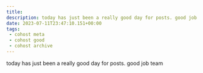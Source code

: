 ```yaml
---
title:
description: today has just been a really good day for posts. good job team
date: 2023-07-11T23:47:10.151+00:00
tags:
 - cohost meta
 - cohost good
 - cohost archive
---
```


today has just been a really good day for posts. good job team
